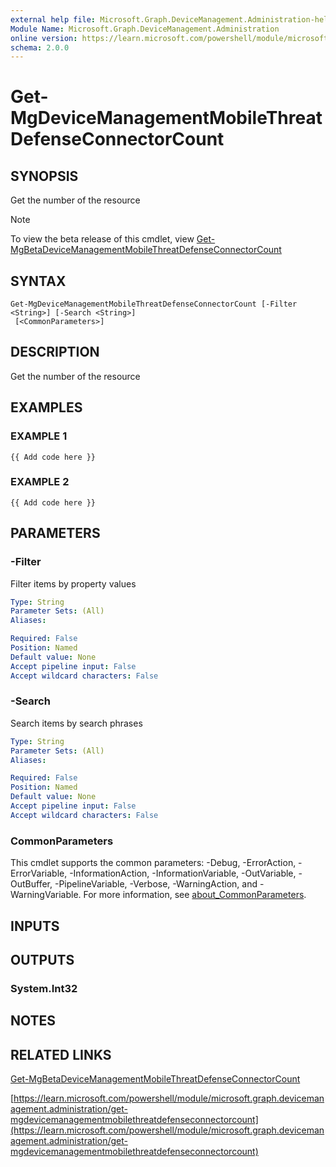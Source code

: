 ```yaml
---
external help file: Microsoft.Graph.DeviceManagement.Administration-help.xml
Module Name: Microsoft.Graph.DeviceManagement.Administration
online version: https://learn.microsoft.com/powershell/module/microsoft.graph.devicemanagement.administration/get-mgdevicemanagementmobilethreatdefenseconnectorcount
schema: 2.0.0
---
```


# Get-MgDeviceManagementMobileThreatDefenseConnectorCount

## SYNOPSIS
Get the number of the resource

> [!NOTE]
> To view the beta release of this cmdlet, view [Get-MgBetaDeviceManagementMobileThreatDefenseConnectorCount](/powershell/module/Microsoft.Graph.Beta.DeviceManagement.Administration/Get-MgBetaDeviceManagementMobileThreatDefenseConnectorCount?view=graph-powershell-beta)

## SYNTAX

```
Get-MgDeviceManagementMobileThreatDefenseConnectorCount [-Filter <String>] [-Search <String>]
 [<CommonParameters>]
```

## DESCRIPTION
Get the number of the resource

## EXAMPLES

### EXAMPLE 1
```
{{ Add code here }}
```

### EXAMPLE 2
```
{{ Add code here }}
```

## PARAMETERS

### -Filter
Filter items by property values

```yaml
Type: String
Parameter Sets: (All)
Aliases:

Required: False
Position: Named
Default value: None
Accept pipeline input: False
Accept wildcard characters: False
```

### -Search
Search items by search phrases

```yaml
Type: String
Parameter Sets: (All)
Aliases:

Required: False
Position: Named
Default value: None
Accept pipeline input: False
Accept wildcard characters: False
```

### CommonParameters
This cmdlet supports the common parameters: -Debug, -ErrorAction, -ErrorVariable, -InformationAction, -InformationVariable, -OutVariable, -OutBuffer, -PipelineVariable, -Verbose, -WarningAction, and -WarningVariable. For more information, see [about_CommonParameters](http://go.microsoft.com/fwlink/?LinkID=113216).

## INPUTS

## OUTPUTS

### System.Int32
## NOTES

## RELATED LINKS
[Get-MgBetaDeviceManagementMobileThreatDefenseConnectorCount](/powershell/module/Microsoft.Graph.Beta.DeviceManagement.Administration/Get-MgBetaDeviceManagementMobileThreatDefenseConnectorCount?view=graph-powershell-beta)

[https://learn.microsoft.com/powershell/module/microsoft.graph.devicemanagement.administration/get-mgdevicemanagementmobilethreatdefenseconnectorcount](https://learn.microsoft.com/powershell/module/microsoft.graph.devicemanagement.administration/get-mgdevicemanagementmobilethreatdefenseconnectorcount)

